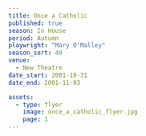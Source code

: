 ```yaml
---
title: Once a Catholic
published: true
season: In House
period: Autumn
playwright: "Mary O'Malley"
season_sort: 40
venue:
  - New Theatre
date_start: 2001-10-31
date_end: 2001-11-03

assets:
  - type: flyer
    image: once_a_catholic_flyer.jpg
    page: 1
---
```


